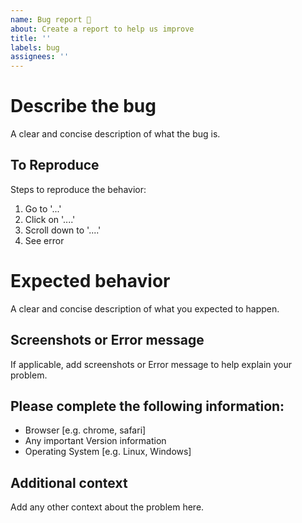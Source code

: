 ```yaml
---
name: Bug report 🐞
about: Create a report to help us improve
title: ''
labels: bug
assignees: ''
---
```

# Describe the bug
A clear and concise description of what the bug is.
## To Reproduce
Steps to reproduce the behavior:
1. Go to '...'
2. Click on '....'
3. Scroll down to '....'
4. See error
# Expected behavior
A clear and concise description of what you expected to happen.
## Screenshots or Error message
If applicable, add screenshots or Error message to help explain your problem.
## Please complete the following information:
- Browser [e.g. chrome, safari]
- Any important Version information
- Operating System [e.g. Linux, Windows]
## Additional context
Add any other context about the problem here.


